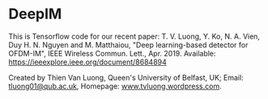 # DeepIM
This is Tensorflow code for our recent paper: 
T. V. Luong, Y. Ko, N. A. Vien, Duy H. N. Nguyen and M. Matthaiou, "Deep learning-based detector for OFDM-IM", IEEE Wireless Commun. Lett., Apr. 2019. Available: https://ieeexplore.ieee.org/document/8684894

Created by Thien Van Luong, Queen's University of Belfast, UK; Email: tluong01@qub.ac.uk, Homepage: www.tvluong.wordpress.com.
